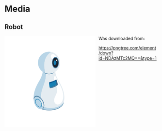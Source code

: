 # Media

## Robot

<img src="robot.png"
     alt="Markdown Monster icon"
     style="float: left; margin-right: 10px; height: 300px"/>

Was downloaded from:

<https://pngtree.com/element/down?id=NDAzMTc2MQ==&type=1>